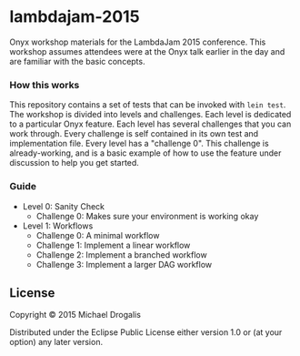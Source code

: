 # lambdajam-2015

Onyx workshop materials for the LambdaJam 2015 conference. This workshop assumes attendees were at the Onyx talk earlier in the day and are familiar with the basic concepts.

### How this works

This repository contains a set of tests that can be invoked with `lein test`. The workshop is divided into levels and challenges. Each level is dedicated to a particular Onyx feature. Each level has several challenges that you can work through. Every challenge is self contained in its own test and implementation file. Every level has a "challenge 0". This challenge is already-working, and is a basic example of how to use the feature under discussion to help you get started.

### Guide

- Level 0: Sanity Check
  - Challenge 0: Makes sure your environment is working okay
- Level 1: Workflows
  - Challenge 0: A minimal workflow
  - Challenge 1: Implement a linear workflow
  - Challenge 2: Implement a branched workflow
  - Challenge 3: Implement a larger DAG workflow

## License

Copyright © 2015 Michael Drogalis

Distributed under the Eclipse Public License either version 1.0 or (at
your option) any later version.
